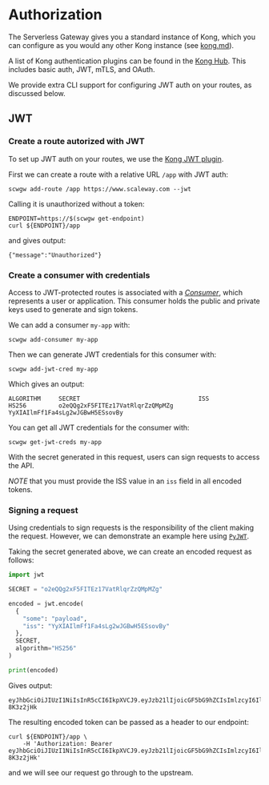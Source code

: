 # Authorization

The Serverless Gateway gives you a standard instance of Kong, which you can configure as you would any other Kong instance (see [kong.md](kong.md)).

A list of Kong authentication plugins can be found in the [Kong Hub](https://docs.konghq.com/hub/?category=authentication). This includes basic auth, JWT, mTLS, and OAuth.

We provide extra CLI support for configuring JWT auth on your routes, as discussed below.

## JWT

### Create a route autorized with JWT

To set up JWT auth on your routes, we use the [Kong JWT plugin](https://docs.konghq.com/hub/kong-inc/jwt/).

First we can create a route with a relative URL `/app` with JWT auth:

```shell
scwgw add-route /app https://www.scaleway.com --jwt
```

Calling it is unauthorized without a token:

```shell
ENDPOINT=https://$(scwgw get-endpoint)
curl ${ENDPOINT}/app
```

and gives output:

```
{"message":"Unauthorized"}
```

### Create a consumer with credentials

Access to JWT-protected routes is associated with a [_Consumer_](https://docs.konghq.com/gateway/latest/admin-api/#consumer-object), which represents a user or application. This consumer holds the public and private keys used to generate and sign tokens.

We can add a consumer `my-app` with:

```shell
scwgw add-consumer my-app
```

Then we can generate JWT credentials for this consumer with:

```shell
scwgw add-jwt-cred my-app
```

Which gives an output:

```shell
ALGORITHM     SECRET                                 ISS
HS256         o2eQQg2xF5FITEz17VatRlqrZzQMpMZg       YyXIAIlmFf1Fa4sLg2wJGBwH5ESsovBy
```

You can get all JWT credentials for the consumer with:

```shell
scwgw get-jwt-creds my-app
```

With the secret generated in this request, users can sign requests to access the API.

*NOTE* that you must provide the ISS value in an `iss` field in all encoded tokens.

### Signing a request

Using credentials to sign requests is the responsibility of the client making the request. However, we can demonstrate an example here using [`PyJWT`](https://github.com/jpadilla/pyjwt).

Taking the secret generated above, we can create an encoded request as follows:

```python
import jwt

SECRET = "o2eQQg2xF5FITEz17VatRlqrZzQMpMZg"

encoded = jwt.encode(
  {
    "some": "payload",
    "iss": "YyXIAIlmFf1Fa4sLg2wJGBwH5ESsovBy"
  },
  SECRET,
  algorithm="HS256"
)

print(encoded)
```

Gives output:

```
eyJhbGciOiJIUzI1NiIsInR5cCI6IkpXVCJ9.eyJzb21lIjoicGF5bG9hZCIsImlzcyI6Ill5WElBSWxtRmYxRmE0c0xnMndKR0J3SDVFU3NvdkJ5In0.lkxltveJ2ZQjrdQ7D41UWknNgKCAEfeaqO-8K3z2jHk
```

The resulting encoded token can be passed as a header to our endpoint:

```
curl ${ENDPOINT}/app \
    -H 'Authorization: Bearer eyJhbGciOiJIUzI1NiIsInR5cCI6IkpXVCJ9.eyJzb21lIjoicGF5bG9hZCIsImlzcyI6Ill5WElBSWxtRmYxRmE0c0xnMndKR0J3SDVFU3NvdkJ5In0.lkxltveJ2ZQjrdQ7D41UWknNgKCAEfeaqO-8K3z2jHk'
```

and we will see our request go through to the upstream.
